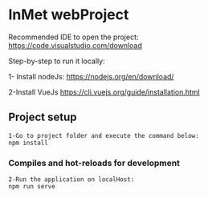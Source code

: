 # InMet webProject

Recommended IDE to open the project:
https://code.visualstudio.com/download

Step-by-step to run it locally:

1- Install nodeJs:
https://nodejs.org/en/download/

2-Install VueJs
https://cli.vuejs.org/guide/installation.html

## Project setup
```
1-Go to project folder and execute the command below:
npm install
```

### Compiles and hot-reloads for development
```
2-Run the application on localHost:
npm run serve
```

